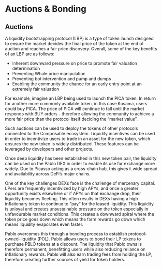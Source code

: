 # Auctions & Bonding

## Auctions

A liquidity bootstrapping protocol (LBP) is a type of token launch designed to ensure the market decides the final price
of the token at the end of auction and reaches a fair price discovery. Overall, some of the key benefits of an LBP are 
as follows:

* Inherent downward pressure on price to promote fair valuation determination
* Preventing Whale price manipulation
* Preventing bot intervention and pump and dumps
* Enabling the community the chance for an early entry point at an extremely fair valuation

For example, imagine an LBP being used to launch the PICA token. In return for another more commonly available token, 
in this case Kusama, users could buy PICA. The price of PICA will continue to fall until the market responds with BUY 
orders - therefore allowing the community to achieve a more fair price than the protocol itself deciding the “market 
value”.

Such auctions can be used to deploy the tokens of other protocols connected to the Composable ecosystem. Liquidity 
incentives can be used in order to incentivize users to trade in an asset for the new token, which ensures the new 
token is widely distributed. These features can be leveraged by developers and other projects.

Once deep liquidity has been established in this new token pair, the liquidity can be used on the Pablo DEX in order to 
enable its use for exchange more widely. Due to Picasso acting as a cross-chain hub, this gives it wide spread and 
availability across DeFi’s major chains.

One of the key challenges DEXs face is the challenge of mercenary capital. LPers are frequently incentivized by high 
APYs, and once a greater opportunity exists elsewhere or if APYs on that exchange drop, their liquidity becomes 
fleeting. This often results in DEXs having a high inflationary token to continue to “pay” for the leased liquidity. 
This liquidity is unloyal and creates unsustainable pressure on the token especially in unfavourable market conditions. 
This creates a downward spiral where the token price goes down which means the farm rewards go down which means 
liquidity evaporates even faster.

Pablo overcomes this through a bonding process to establish protocol-owned-liquidity (POL). Pablo allows users to bond 
their LP tokens to purchase PBLO tokens at a discount. The liquidity that Pablo owns is therefore permanent, benefitting
users while also reducing reliance on inflationary rewards. Pablo will also earn trading fees from holding the LP, 
therefore creating further sources of yield for token holders.

